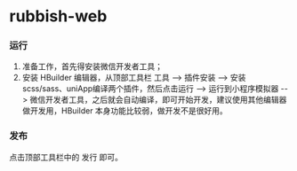 # rubbish-web

### 运行

  1. 准备工作，首先得安装微信开发者工具；
  2. 安装 HBuilder 编辑器，从顶部工具栏 工具 --> 插件安装 --> 安装 scss/sass、uniApp编译两个插件，然后点击运行 --> 运行到小程序模拟器 --> 微信开发者工具，之后就会自动编译，即可开始开发，建议使用其他编辑器做开发用，HBuilder 本身功能比较弱，做开发不是很好用。

### 发布

  点击顶部工具栏中的 发行 即可。